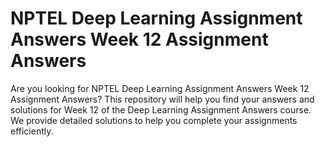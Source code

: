 # NPTEL Deep Learning Assignment Answers Week 12 Assignment Answers

Are you looking for NPTEL Deep Learning Assignment Answers Week 12 Assignment Answers? This repository will help you find your answers and solutions for Week 12 of the Deep Learning Assignment Answers course. We provide detailed solutions to help you complete your assignments efficiently.